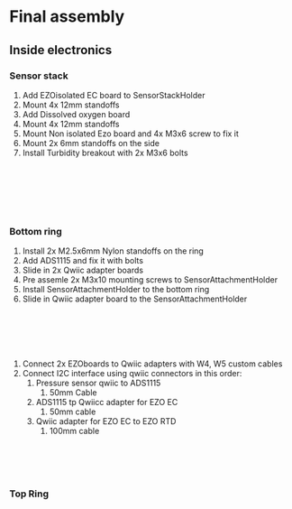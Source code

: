 # Final assembly

## Inside electronics

### Sensor stack

1. Add EZOisolated EC board to SensorStackHolder
2. Mount 4x 12mm standoffs
3. Add Dissolved oxygen board
4. Mount 4x 12mm standoffs
5. Mount Non isolated Ezo board and 4x  M3x6 screw to fix it
6. Mount 2x 6mm standoffs on the side
7. Install Turbidity breakout with 2x M3x6 bolts

<div>

<figure><img src="../.gitbook/assets/PXL_20240712_063016798.jpg" alt=""><figcaption></figcaption></figure>

 

<figure><img src="../.gitbook/assets/PXL_20240712_063023200.jpg" alt=""><figcaption></figcaption></figure>

</div>

<div>

<figure><img src="../.gitbook/assets/PXL_20240712_063843707.jpg" alt=""><figcaption></figcaption></figure>

 

<figure><img src="../.gitbook/assets/PXL_20240712_064022791.jpg" alt=""><figcaption></figcaption></figure>

</div>

<div>

<figure><img src="../.gitbook/assets/PXL_20240712_064247006.jpg" alt=""><figcaption></figcaption></figure>

 

<figure><img src="../.gitbook/assets/PXL_20240712_064441210.jpg" alt=""><figcaption></figcaption></figure>

</div>

<figure><img src="../.gitbook/assets/PXL_20240712_064541162.jpg" alt=""><figcaption></figcaption></figure>

### Bottom ring

1. Install 2x M2.5x6mm Nylon standoffs on the ring
2. Add ADS1115 and fix it with bolts
3. Slide in 2x Qwiic adapter boards
4. Pre assemle 2x M3x10 mounting screws to SensorAttachmentHolder
5. Install SensorAttachmentHolder to the bottom ring
6. Slide in Qwiic adapter board to the SensorAttachmentHolder

<div>

<figure><img src="../.gitbook/assets/PXL_20240712_065338825.jpg" alt=""><figcaption></figcaption></figure>

 

<figure><img src="../.gitbook/assets/PXL_20240712_065429225.jpg" alt=""><figcaption></figcaption></figure>

</div>

<div>

<figure><img src="../.gitbook/assets/PXL_20240712_065532363.jpg" alt=""><figcaption></figcaption></figure>

 

<figure><img src="../.gitbook/assets/PXL_20240712_070009734.jpg" alt=""><figcaption></figcaption></figure>

</div>

<div>

<figure><img src="../.gitbook/assets/PXL_20240712_070223336.jpg" alt=""><figcaption></figcaption></figure>

 

<figure><img src="../.gitbook/assets/PXL_20240712_070658466.jpg" alt=""><figcaption></figcaption></figure>

</div>

1. Connect 2x EZOboards to Qwiic adapters with W4, W5 custom cables
2. Connect I2C interface using qwiic connectors in this order:
   1. Pressure sensor qwiic to ADS1115
      1. 50mm Cable
   2. ADS1115 tp Qwiicc adapter for EZO EC
      1. 50mm cable
   3. Qwiic adapter for EZO EC to EZO RTD
      1. 100mm cable

<div>

<figure><img src="../.gitbook/assets/signal-2024-08-02-185413_002.jpeg" alt=""><figcaption></figcaption></figure>

 

<figure><img src="../.gitbook/assets/signal-2024-08-02-185413_003.jpeg" alt=""><figcaption></figcaption></figure>

</div>

<div>

<figure><img src="../.gitbook/assets/signal-2024-08-02-193233_004.jpeg" alt=""><figcaption></figcaption></figure>

 

<figure><img src="../.gitbook/assets/signal-2024-08-02-193233_003.jpeg" alt=""><figcaption></figcaption></figure>

 

<figure><img src="../.gitbook/assets/signal-2024-08-02-193233_002.jpeg" alt=""><figcaption></figcaption></figure>

</div>







###

###

### Top Ring







